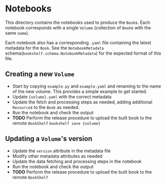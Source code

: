 # Notebooks

This directory contains the notebooks used to produce the `Book`s. Each notebook
corresponds with a single `Volume` (collection of `Book`s with the same `name`).

Each notebook also has a corresponding `.yaml` file containing the latest metadata
for the `Book`. See the `NotebookMetadata` schema(`bookshelf.schema.NotebookMetadata`)
for the expected format of this file.

## Creating a new `Volume`

* Start by copying `example.py` and `example.yaml` and renaming to the name of
  the new volume. This provides a simple example to get started.
* Update `{volume}.yaml` with the correct metadata
* Update the fetch and processing steps as needed, adding additional `Resource`s
  to the `Book` as needed.
* Run the notebook and check the output
* **TODO** Perform the release procedure to upload the built book to the remote 
  `BookShelf`
  `bookshelf save {volume}`

## Updating a `Volume`'s version

* Update the `version` attribute in the metadata file
* Modify other metadata attributes as needed
* Update the data fetching and processing steps in the notebook
* Run the notebook and check the output
* **TODO** Perform the release procedure to upload the built book to the remote 
  `BookShelf`
